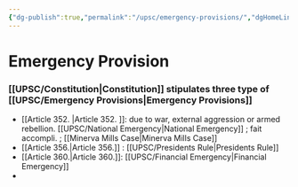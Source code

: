 ```yaml
---
{"dg-publish":true,"permalink":"/upsc/emergency-provisions/","dgHomeLink":true,"dgPassFrontmatter":false}
---
```


# Emergency Provision
### [[UPSC/Constitution|Constitution]] stipulates three type of [[UPSC/Emergency Provisions|Emergency Provisions]]
- [[Article 352. |Article 352. ]]: due to war, external aggression or armed rebellion. [[UPSC/National Emergency|National Emergency]] ; fait accompli. ; [[Minerva Mills Case|Minerva Mills Case]]
- [[Article 356.|Article 356.]] : [[UPSC/Presidents Rule|Presidents Rule]]
- [[Article 360.|Article 360.]]: [[UPSC/Financial Emergency|Financial Emergency]]
-